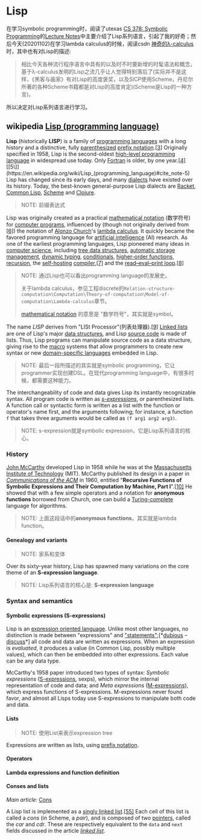 # Lisp

在学习symbolic programming时，阅读了utexas [CS 378: Symbolic Programming](https://www.cs.utexas.edu/~novak/cs378.html)的[Lecture Notes](https://www.cs.utexas.edu/~novak/cs378contents.html)中主要介绍了Lisp系列语言，引起了我的好奇；然后今天(20201102)在学习lambda calculus的时候，阅读csdn [神奇的λ-calculus](https://blog.csdn.net/yuxiaohen/article/details/49643641) 时，其中也有对Lisp的描述:

> 相比今天各种流行程序语言中具有的以及时不时要新增的时髦语法和概念，基于λ-calculus发明的Lisp之流几乎让人觉得特别落后了(实际并不是这样，《黑客与画家》有对Lisp的高度褒奖，以及SICP使用Scheme，丹尼尔所著的各种Scheme书籍都是对Lisp的高度肯定)(Scheme是Lisp的一种方言)。

所以决定对Lisp系列语言进行学习。

## wikipedia [Lisp (programming language)](https://en.wikipedia.org/wiki/Lisp_(programming_language))

**Lisp** (historically **LISP**) is a family of [programming languages](https://en.wikipedia.org/wiki/Programming_language) with a long history and a distinctive, fully [parenthesized](https://en.wikipedia.org/wiki/Parenthesized) [prefix notation](https://en.wikipedia.org/wiki/Polish_notation#Computer_programming).[[3\]](https://en.wikipedia.org/wiki/Lisp_(programming_language)#cite_note-3) Originally specified in 1958, Lisp is the second-oldest [high-level programming language](https://en.wikipedia.org/wiki/High-level_programming_language) in widespread use today. Only [Fortran](https://en.wikipedia.org/wiki/Fortran) is older, by one year.[[4\]](https://en.wikipedia.org/wiki/Lisp_(programming_language)#cite_note-4)[[5\]](https://en.wikipedia.org/wiki/Lisp_(programming_language)#cite_note-5) Lisp has changed since its early days, and many [dialects](https://en.wikipedia.org/wiki/Programming_language_dialect) have existed over its history. Today, the best-known general-purpose Lisp dialects are [Racket](https://en.wikipedia.org/wiki/Racket_(programming_language)), [Common Lisp](https://en.wikipedia.org/wiki/Common_Lisp), [Scheme](https://en.wikipedia.org/wiki/Scheme_(programming_language)) and [Clojure](https://en.wikipedia.org/wiki/Clojure).

> NOTE: 前缀表达式

Lisp was originally created as a practical [mathematical notation](https://en.wikipedia.org/wiki/Mathematical_notation) (数学符号) for [computer programs](https://en.wikipedia.org/wiki/Computer_program), influenced by (though not originally derived from [[6\]](https://en.wikipedia.org/wiki/Lisp_(programming_language)#cite_note-Steele,_Guy_Lewis,_Jr.;_Sussman,_Gerald_Jay-6)) the notation of [Alonzo Church](https://en.wikipedia.org/wiki/Alonzo_Church)'s [lambda calculus](https://en.wikipedia.org/wiki/Lambda_calculus). It quickly became the favored programming language for [artificial intelligence](https://en.wikipedia.org/wiki/Artificial_intelligence) (AI) research. As one of the earliest programming languages, Lisp pioneered many ideas in [computer science](https://en.wikipedia.org/wiki/Computer_science), including [tree data structures](https://en.wikipedia.org/wiki/Tree_(data_structure)), [automatic storage management](https://en.wikipedia.org/wiki/Garbage_collection_(computer_science)), [dynamic typing](https://en.wikipedia.org/wiki/Dynamic_typing), [conditionals](https://en.wikipedia.org/wiki/Conditional_(computer_programming)), [higher-order functions](https://en.wikipedia.org/wiki/Higher-order_function), [recursion](https://en.wikipedia.org/wiki/Recursion_(computer_science)), the [self-hosting](https://en.wikipedia.org/wiki/Self-hosting_(compilers)) [compiler](https://en.wikipedia.org/wiki/Compiler),[[7\]](https://en.wikipedia.org/wiki/Lisp_(programming_language)#cite_note-Graham-7) and the [read–eval–print loop](https://en.wikipedia.org/wiki/Read–eval–print_loop).[[8\]](https://en.wikipedia.org/wiki/Lisp_(programming_language)#cite_note-8)

> NOTE: 通过Lisp也可以看出programming language的发展史。
>
> 关于lambda calculus，参见工程discrete的`Relation-structure-computation\Computation\Theory-of-computation\Model-of-computation\Lambda-calculus`章节。
>
> [mathematical notation](https://en.wikipedia.org/wiki/Mathematical_notation) 的意思是 "数学符号"，其实就是symbol。

The name *LISP* derives from "LISt Processor"(列表处理器).[[9\]](https://en.wikipedia.org/wiki/Lisp_(programming_language)#cite_note-ArtOfLisp-9) [Linked lists](https://en.wikipedia.org/wiki/Linked_list) are one of Lisp's major [data structures](https://en.wikipedia.org/wiki/Data_structure), and Lisp [source code](https://en.wikipedia.org/wiki/Source_code) is made of lists. Thus, Lisp programs can manipulate source code as a data structure, giving rise to the [macro](https://en.wikipedia.org/wiki/Macro_(computer_science)) systems that allow programmers to create new syntax or new [domain-specific languages](https://en.wikipedia.org/wiki/Domain-specific_language) embedded in Lisp.

> NOTE: 最后一段所描述的其实就是symbolic programming，它让programmer实现创建DSL。在现代programming language中，有很多时候，都需要这种能力。



The interchangeability of code and data gives Lisp its instantly recognizable syntax. All program code is written as *[s-expressions](https://en.wikipedia.org/wiki/S-expression)*, or parenthesized lists. A function call or syntactic form is written as a list with the function or operator's name first, and the arguments following; for instance, a function `f` that takes three arguments would be called as `(f arg1 arg2 arg3)`.

> NOTE: s-expression就是symbolic expression，它是Lisp系列语言的核心。

### History

[John McCarthy](https://en.wikipedia.org/wiki/John_McCarthy_(computer_scientist)) developed Lisp in 1958 while he was at the [Massachusetts Institute of Technology](https://en.wikipedia.org/wiki/Massachusetts_Institute_of_Technology) (MIT). McCarthy published its design in a paper in *[Communications of the ACM](https://en.wikipedia.org/wiki/Communications_of_the_ACM)* in 1960, entitled "**Recursive Functions of Symbolic Expressions and Their Computation by Machine, Part I**".[[10\]](https://en.wikipedia.org/wiki/Lisp_(programming_language)#cite_note-MCCARTHY-10) He showed that with a few simple operators and a notation for **anonymous functions** borrowed from Church, one can build a [Turing-complete](https://en.wikipedia.org/wiki/Turing_completeness) language for algorithms.

> NOTE: 上面这段话中的**anonymous functions**，其实就是lambda function。

#### Genealogy and variants

> NOTE: 家系和变体

Over its sixty-year history, Lisp has spawned many variations on the core theme of an **S-expression language**. 

> NOTE: Lisp系列语言的核心是: **S-expression language**

### Syntax and semantics

#### Symbolic expressions (S-expressions)

Lisp is an [expression oriented language](https://en.wikipedia.org/wiki/Expression_oriented_language). Unlike most other languages, no distinction is made between "expressions" and ["statements"](https://en.wikipedia.org/wiki/Statement_(programming));[*[dubious](https://en.wikipedia.org/wiki/Wikipedia:Accuracy_dispute#Disputed_statement) – [discuss](https://en.wikipedia.org/wiki/Talk:Lisp_(programming_language)#Dubious)*] all code and data are written as expressions. When an expression is *evaluated*, it produces a value (in Common Lisp, possibly multiple values), which can then be embedded into other expressions. Each value can be any data type.

McCarthy's 1958 paper introduced two types of syntax: *Symbolic expressions* ([S-expressions](https://en.wikipedia.org/wiki/S-expression), sexps), which mirror the internal representation of code and data; and *Meta expressions* ([M-expressions](https://en.wikipedia.org/wiki/M-expression)), which express functions of S-expressions. M-expressions never found favor, and almost all Lisps today use S-expressions to manipulate both code and data.

#### Lists

> NOTE: 使用List来表示expression tree

Expressions are written as lists, using [prefix notation](https://en.wikipedia.org/wiki/Polish_notation). 

#### Operators



#### Lambda expressions and function definition



#### Conses and lists

*Main article:* [Cons](https://en.wikipedia.org/wiki/Cons)

A Lisp list is implemented as a [singly linked list](https://en.wikipedia.org/wiki/Singly_linked_list).[[55\]](https://en.wikipedia.org/wiki/Lisp_(programming_language)#cite_note-SebestaLanguages-55) Each cell of this list is called a *cons* (in Scheme, a *pair*), and is composed of two [pointers](https://en.wikipedia.org/wiki/Pointer_(computer_programming)), called the *car* and *cdr*. These are respectively equivalent to the `data` and `next` fields discussed in the article *[linked list](https://en.wikipedia.org/wiki/Linked_list)*.